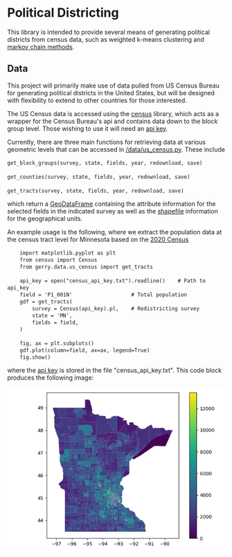 # Political Districting

This library is intended to provide several means of generating political districts from census data, such as weighted k-means clustering and [markov chain methods](https://people.csail.mit.edu/ddeford/MCMC_Intro_plus.pdf).



## Data
This project will primarily make use of data pulled from US Census Bureau for generating political districts in the United States, but will be designed with flexibility to extend to other countries for those interested.

The US Census data is accessed using the [census](https://github.com/datamade/census) library, which acts as a wrapper for the Census Bureau's api and contains data down to the block group level. Those wishing to use it will need an [api key](api.census.gov/data/key_signup.html).

Currently, there are three main functions for retrieving data at various geometric levels that can be accessed in [/data/us_census.py](gerry/data/us_census.py). These include
```
get_block_groups(survey, state, fields, year, redownload, save)

get_counties(survey, state, fields, year, redownload, save)

get_tracts(survey, state, fields, year, redownload, save)
```
which return a [GeoDataFrame](https://geopandas.org/en/stable/) containing the attribute information for the selected fields in the indicated survey as well as the [shapefile](https://www.census.gov/geographies/mapping-files/time-series/geo/tiger-line-file.2020.html) information for the geographical units.

An example usage is the following, where we extract the population data at the census tract level for Minnesota based on the [2020 Census](https://www.census.gov/data/developers/data-sets/decennial-census.html)
```
    import matplotlib.pyplot as plt
    from census import Census
    from gerry.data.us_census import get_tracts

    api_key = open("census_api_key.txt").readline()    # Path to api_key
    field = 'P1_001N'                   # Total population
    gdf = get_tracts(
        survey = Census(api_key).pl,    # Redistricting survey
        state = 'MN',
        fields = field,
    )
    
    fig, ax = plt.subplots()
    gdf.plot(column=field, ax=ax, legend=True)
    fig.show()
```
where the [api key](api.census.gov/data/key_signup.html) is stored in the file "census_api_key.txt". This code block produces the following image:

![Census tracts for Minnesota](images/mn_tracts.png)
